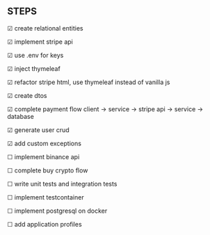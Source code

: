 ## STEPS

&#x2611; create relational entities

&#x2611; implement stripe api

&#x2611; use .env for keys

&#x2611; inject thymeleaf

&#x2611; refactor stripe html, use thymeleaf instead of vanilla js

&#x2611; create dtos

&#x2611; complete payment flow client -> service -> stripe api -> service -> database

&#x2611; generate user crud

&#x2611; add custom exceptions

&#x2610; implement binance api

&#x2610; complete buy crypto flow

&#x2610; write unit tests and integration tests

&#x2610; implement testcontainer

&#x2610; implement postgresql on docker

&#x2610; add application profiles

